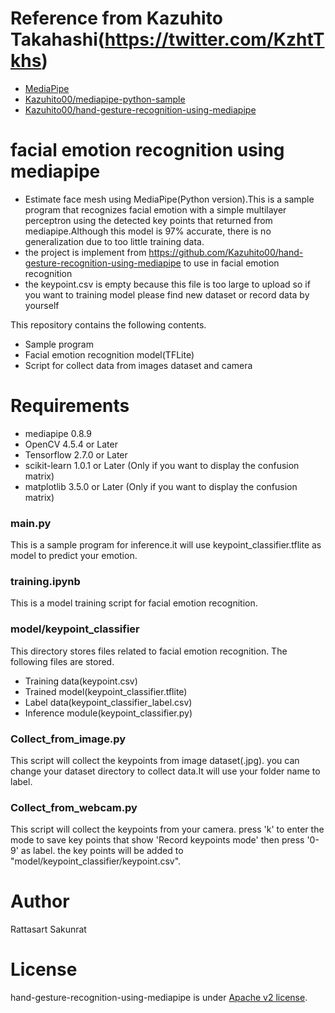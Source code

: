 # Reference from Kazuhito Takahashi(https://twitter.com/KzhtTkhs)
- [MediaPipe](https://mediapipe.dev/)
- [Kazuhito00/mediapipe-python-sample](https://github.com/Kazuhito00/mediapipe-python-sample)
- [Kazuhito00/hand-gesture-recognition-using-mediapipe](https://github.com/Kazuhito00/hand-gesture-recognition-using-mediapipe)

# facial emotion recognition using mediapipe
- Estimate face mesh using MediaPipe(Python version).This is a sample program that recognizes facial emotion with a simple multilayer perceptron using the detected key points that returned from mediapipe.Although this model is 97% accurate, there is no generalization due to too little training data.
- the project is implement from https://github.com/Kazuhito00/hand-gesture-recognition-using-mediapipe to use in facial emotion recognition
- the keypoint.csv is empty because this file is too large to upload so if you want to training model please find new dataset or record data by yourself

This repository contains the following contents.
- Sample program
- Facial emotion recognition model(TFLite)
- Script for collect data from images dataset and camera 

# Requirements
- mediapipe 0.8.9
- OpenCV 4.5.4 or Later
- Tensorflow 2.7.0 or Later
- scikit-learn 1.0.1 or Later (Only if you want to display the confusion matrix) 
- matplotlib 3.5.0 or Later (Only if you want to display the confusion matrix)

### main.py
This is a sample program for inference.it will use keypoint_classifier.tflite as model to predict your emotion.

### training.ipynb
This is a model training script for facial emotion recognition.

### model/keypoint_classifier
This directory stores files related to facial emotion recognition.
The following files are stored.
* Training data(keypoint.csv)
* Trained model(keypoint_classifier.tflite)
* Label data(keypoint_classifier_label.csv)
* Inference module(keypoint_classifier.py)

### Collect_from_image.py
This script will collect the keypoints from image dataset(.jpg). you can change your dataset directory to collect data.It will use your folder name to label.

### Collect_from_webcam.py
This script will collect the keypoints from your camera. press 'k' to enter the mode to save key points that show 'Record keypoints mode' then press '0-9' as label. the key points will be added to "model/keypoint_classifier/keypoint.csv". 

# Author
Rattasart Sakunrat

# License 
hand-gesture-recognition-using-mediapipe is under [Apache v2 license](LICENSE).